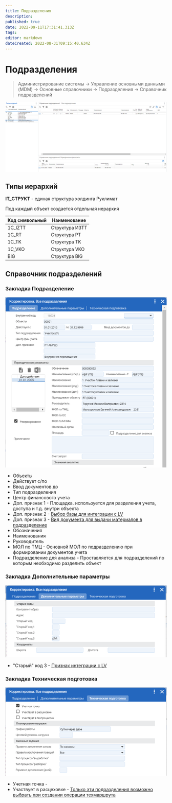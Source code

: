 ```yaml
---
title: Подразделения
description: 
published: true
date: 2022-09-11T17:31:41.313Z
tags: 
editor: markdown
dateCreated: 2022-08-31T09:15:40.634Z
---
```


# Подразделения

>Администрирование системы → Управление основными данными (MDM) → Основные справочники → Подразделения → Справочник подразделений

![](<../../assets/image (42).png>)

## Типы иерархий

**IT\_СТРУКТ** - единая структура холдинга Руклимат

Под каждый объект создается отдельная иерархия

| Код символьный | Наименование   |
| -------------- | -------------- |
| 1C\_IZTT       | Структура ИЗТТ |
| 1C\_RT         | Структура РТ   |
| 1C\_TK         | Структура TK   |
| 1C\_VKO        | Структура VKO  |
| BIG            | Структура BIG  |

## Справочник подразделений

### Закладка Подразделение

![](<../../assets/image (985).png>)

* Объекты
* Действует с/по
* Ввод документов до
* Тип подразделения
* Центр финансового учета
* Доп. признак 1 - Площадка. используется для разделения учета, доступа и т.д. внутри объекта
* Доп. признак 2 - [Выбор базы для интеграции с LV](../../integraciya/integraciya-s-lv/)
* Доп. признак 3 - [Вид документа для выдачи материалов в подразделение](../../uchet/peremesheniya-tovarov-1/)
* Обозначения
* Наименования
* Руководитель
* МОЛ по ТМЦ - Основной МОЛ по подразделению при формировании документов учета
* Подразделение для анализа - Проставляется для подразделений по которым необходимо разделить объект

### Закладка Дополнительные параметры

![](<../../assets/image (780).png>)

* "Старый" код 3 - [Признак интеграции с LV](../../integraciya/integraciya-s-lv/)

### Закладка Техническая подготовка

![](<../../assets/image (190).png>)

* Учетная точка -&#x20;
* Участвует в расцеховке - [Только эти подразделения возможно выбрать при создании операции техмаршрута](../../pdm/pdm-tpp/tekhnologicheskaya-podgotovka-proizvodstva/sozdanie-tekhprocessa/sozdanie-operacii.md)
